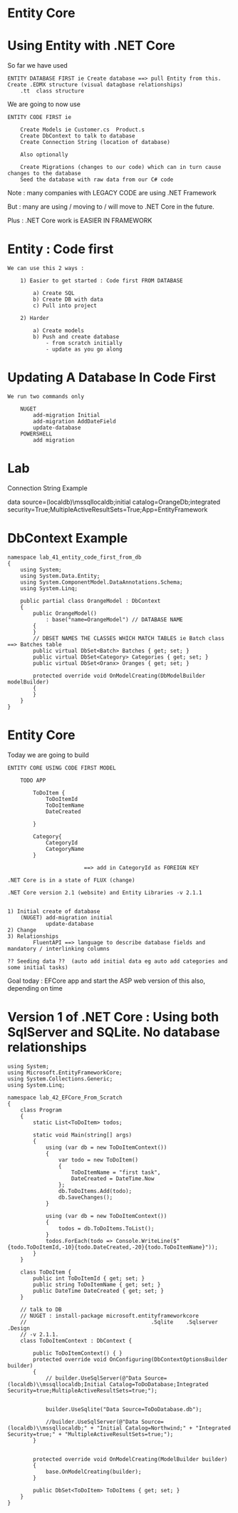 # Entity Core

# Using Entity with .NET Core

So far we have used

    ENTITY DATABASE FIRST ie Create database ==> pull Entity from this.
    Create .EDMX structure (visual datagbase relationships)
    	.tt  class structure

We are going to now use

    ENTITY CODE FIRST ie 
    
    	Create Models ie Customer.cs  Product.s
    	Create DbContext to talk to database
    	Create Connection String (location of database)
    
    	Also optionally
    
    	Create Migrations (changes to our code) which can in turn cause changes to the database
    	Seed the database with raw data from our C# code

Note : many companies with LEGACY CODE are using .NET Framework

But : many are using / moving to / will move to .NET Core in the future.

Plus : .NET Core work is EASIER IN FRAMEWORK

# Entity : Code first

    We can use this 2 ways : 
    
    	1) Easier to get started : Code first FROM DATABASE 
    
    		a) Create SQL
    		b) Create DB with data
    		c) Pull into project
    
    	2) Harder
    
    		a) Create models
    		b) Push and create database
    			- from scratch initially
    			- update as you go along

# Updating A Database In Code First

    We run two commands only
    
    	NUGET
    		add-migration Initial
    		add-migration AddDateField
    		update-database 
    	POWERSHELL
    		add migration

# Lab

Connection String Example

data source=(localdb)\mssqllocaldb;initial catalog=OrangeDb;integrated security=True;MultipleActiveResultSets=True;App=EntityFramework

# DbContext Example

    namespace lab_41_entity_code_first_from_db
    {
        using System;
        using System.Data.Entity;
        using System.ComponentModel.DataAnnotations.Schema;
        using System.Linq;
    
        public partial class OrangeModel : DbContext
        {
            public OrangeModel()
                : base("name=OrangeModel") // DATABASE NAME
            {
            }
            // DBSET NAMES THE CLASSES WHICH MATCH TABLES ie Batch class ==> Batches table
            public virtual DbSet<Batch> Batches { get; set; }
            public virtual DbSet<Category> Categories { get; set; }
            public virtual DbSet<Oranx> Oranges { get; set; }
    
            protected override void OnModelCreating(DbModelBuilder modelBuilder)
            {
            }
        }
    }

# Entity Core

Today we are going to build

    ENTITY CORE USING CODE FIRST MODEL
    
    	TODO APP
    
    		ToDoItem {
    			ToDoItemId
    			ToDoItemName
    			DateCreated
    
    		}
    
    		Category{
    			CategoryId
    			CategoryName
    		}
    
    						==> add in CategoryId as FOREIGN KEY
    
    .NET Core is in a state of FLUX (change)
    
    .NET Core version 2.1 (website) and Entity Libraries -v 2.1.1
    
    
    1) Initial create of database
    	(NUGET) add-migration initial
    			update-database
    2) Change
    3) Relationships
    		FluentAPI ==> language to describe database fields and mandatory / interlinking columns
    
    ?? Seeding data ??  (auto add initial data eg auto add categories and some initial tasks)

Goal today : EFCore app and start the ASP web version of this also, depending on time

# Version 1 of .NET Core : Using both SqlServer and SQLite. No database relationships

    using System;
    using Microsoft.EntityFrameworkCore;
    using System.Collections.Generic;
    using System.Linq;
    
    namespace lab_42_EFCore_From_Scratch
    {
        class Program
        {
            static List<ToDoItem> todos;
    
            static void Main(string[] args)
            {
                using (var db = new ToDoItemContext())
                {
                    var todo = new ToDoItem()
                    {
                        ToDoItemName = "first task",
                        DateCreated = DateTime.Now
                    };
                    db.ToDoItems.Add(todo);
                    db.SaveChanges();
                }
    
                using (var db = new ToDoItemContext())
                {
                    todos = db.ToDoItems.ToList();
                }
                todos.ForEach(todo => Console.WriteLine($"{todo.ToDoItemId,-10}{todo.DateCreated,-20}{todo.ToDoItemName}"));
            }
        }
    
        class ToDoItem { 
            public int ToDoItemId { get; set; }
            public string ToDoItemName { get; set; }
            public DateTime DateCreated { get; set; }
        }
        
        // talk to DB
        // NUGET : install-package microsoft.entityframeworkcore 
        //                                       .Sqlite    .Sqlserver   .Design
        // -v 2.1.1.
        class ToDoItemContext : DbContext {
    
            public ToDoItemContext() { }
            protected override void OnConfiguring(DbContextOptionsBuilder builder)
            {
                // builder.UseSqlServer(@"Data Source=(localdb)\\mssqllocaldb;Initial Catalog=ToDoDatabase;Integrated Security=true;MultipleActiveResultSets=true;");
    
    
                builder.UseSqlite("Data Source=ToDoDatabase.db");
    
                //builder.UseSqlServer(@"Data Source=(localdb)\\mssqllocaldb;" + "Initial Catalog=Northwind;" + "Integrated Security=true;" + "MultipleActiveResultSets=true;");
            }
        
    
            protected override void OnModelCreating(ModelBuilder builder)
            {
                base.OnModelCreating(builder);
            }
    
            public DbSet<ToDoItem> ToDoItems { get; set; }
        }
    }